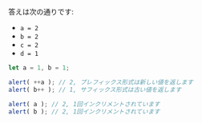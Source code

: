 
答えは次の通りです:

- `a = 2`
- `b = 2`
- `c = 2`
- `d = 1`

```js run no-beautify
let a = 1, b = 1;

alert( ++a ); // 2, プレフィックス形式は新しい値を返します
alert( b++ ); // 1, サフィックス形式は古い値を返します

alert( a ); // 2, 1回インクリメントされています
alert( b ); // 2, 1回インクリメントされています
```
